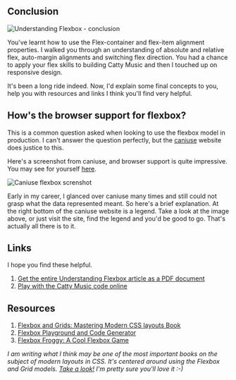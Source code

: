 ## Conclusion

![Understanding Flexbox - conclusion](http://i.imgur.com/PVgFYV2.jpg)

You've learnt how to use the Flex-container and flex-item alignment properties. I walked you through an understanding of absolute and relative flex, auto-margin alignments and switching flex direction. You had a chance to apply your flex skills to building Catty Music and then I touched up on  responsive design.

It's been a long ride indeed. Now, I'd explain some final concepts to you, help you with resources and links I think you'll find very helpful.

## How's the browser support for flexbox?
This is a common question asked when looking to use the flexbox model in production. I can't answer the question perfectly, but the [caniuse](http://caniuse.com/) website does justice to this.

Here's a screenshot from caniuse, and browser support is quite impressive. You may see for yourself [here](http://caniuse.com/#feat=flexbox).

![Caniuse flexbox screnshot](http://image.prntscr.com/image/f9dda4cae48a4d48996d20379114994a.png)


Early in my career, I glanced over caniuse many times and still could not grasp what the data represented meant.
So here's a brief explanation. At the right bottom of the caniuse website is a legend. Take a look at the image above, or just visit the site, find the legend and you'd be good to go. That's actually all there is to it.

## Links
I hope you find these helpful.

1. [Get the entire Understanding Flexbox article as a PDF document](https://ohansemmanuel.typeform.com/to/zD5yI7)
2. [Play with the Catty Music code online](http://output.jsbin.com/wubudog/1)


## Resources
1. [Flexbox and Grids: Mastering Modern CSS layouts Book](https://ohansemmanuel.github.io/modern_css_layouts.html)
2. [Flexbox Playground and Code Generator](http://the-echoplex.net/flexyboxes/)  
3. [Flexbox Froggy: A Cool Flexbox Game](http://flexboxfroggy.com/)  


_I am writing what I think may be one of the most important books on the subject of modern layouts in CSS. It's centered around using the Flexbox and Grid models. [Take a look!](https://ohansemmanuel.github.io/modern_css_layouts.html) I'm pretty sure you'll love it :-)_
